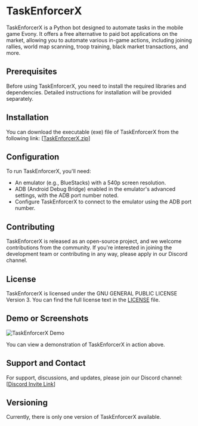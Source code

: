 # TaskEnforcerX

TaskEnforcerX is a Python bot designed to automate tasks in the mobile game Evony. It offers a free alternative to paid bot applications on the market, allowing you to automate various in-game actions, including joining rallies, world map scanning, troop training, black market transactions, and more.

## Prerequisites

Before using TaskEnforcerX, you need to install the required libraries and dependencies. Detailed instructions for installation will be provided separately.

## Installation

You can download the executable (exe) file of TaskEnforcerX from the following link: [[TaskEnforcerX.zip](https://drive.google.com/file/d/1ponJ7CN_rEhcjMFv2mQkZjsoCfyh4O0H/view?usp=drive_link)]

## Configuration

To run TaskEnforcerX, you'll need:
- An emulator (e.g., BlueStacks) with a 540p screen resolution.
- ADB (Android Debug Bridge) enabled in the emulator's advanced settings, with the ADB port number noted.
- Configure TaskEnforcerX to connect to the emulator using the ADB port number.

## Contributing

TaskEnforcerX is released as an open-source project, and we welcome contributions from the community. If you're interested in joining the development team or contributing in any way, please apply in our Discord channel.

## License

TaskEnforcerX is licensed under the GNU GENERAL PUBLIC LICENSE Version 3. You can find the full license text in the [LICENSE](LICENSE) file.

## Demo or Screenshots

![TaskEnforcerX Demo](demo.gif)

You can view a demonstration of TaskEnforcerX in action above.

## Support and Contact

For support, discussions, and updates, please join our Discord channel: [[Discord Invite Link](https://discord.gg/CPCcxRQn2B)]

## Versioning

Currently, there is only one version of TaskEnforcerX available.
